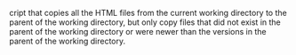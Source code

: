 cript that copies all the HTML files from the current working directory to the parent of the working directory, but only copy files that did not exist in the parent of the working directory or were newer than the versions in the parent of the working directory.
